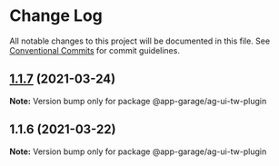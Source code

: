 # Change Log

All notable changes to this project will be documented in this file.
See [Conventional Commits](https://conventionalcommits.org) for commit guidelines.

## [1.1.7](https://github.com/electronic33/ag-ui-react/compare/@app-garage/ag-ui-tw-plugin@1.1.6...@app-garage/ag-ui-tw-plugin@1.1.7) (2021-03-24)

**Note:** Version bump only for package @app-garage/ag-ui-tw-plugin





## 1.1.6 (2021-03-22)

**Note:** Version bump only for package @app-garage/ag-ui-tw-plugin
